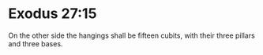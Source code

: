 # Exodus 27:15

On the other side the hangings shall be fifteen cubits, with their three pillars and three bases.
